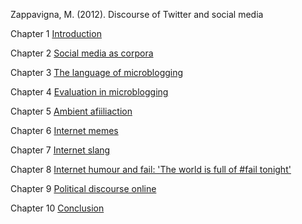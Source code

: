 Zappavigna, M. (2012). Discourse of Twitter and social media

Chapter 1 [Introduction](Zappavigna2012_01)

Chapter 2 [Social media as corpora](Zappavigna2012_02)

Chapter 3 [The language of microblogging](Zappavigna2012_03)

Chapter 4 [Evaluation in microblogging](Zappavigna2012_04)

Chapter 5 [Ambient afiiliaction](Zappavigna2012_05)

Chapter 6 [Internet memes](Zappavigna2012_06)

Chapter 7 [Internet slang](Zappavigna2012_07)

Chapter 8 [Internet humour and fail: 'The world is full of #fail tonight'](Zappavigna2012_08)

Chapter 9 [Political discourse online](Zappavigna2012_09)

Chapter 10 [Conclusion](Zappavigna2012_10)
